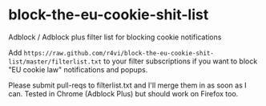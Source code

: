 block-the-eu-cookie-shit-list
=============================

Adblock / Adblock plus filter list for blocking cookie notifications

Add `https://raw.github.com/r4vi/block-the-eu-cookie-shit-list/master/filterlist.txt` to your filter 
subscriptions if you want to block "EU cookie law" notifications and popups. 

Please submit pull-reqs to filterlist.txt and I'll merge them in as soon as I can.
Tested in Chrome (Adblock Plus) but should work on Firefox too.
